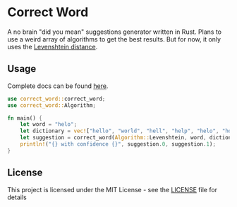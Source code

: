 # Correct Word

A no brain "did you mean" suggestions generator written in Rust.
Plans to use a weird array of algorithms to get the best results.
But for now, it only uses the [Levenshtein distance](https://en.wikipedia.org/wiki/Levenshtein_distance).

## Usage

Complete docs can be found [here](https://docs.rs/correct_word/latest/).

```rust
use correct_word::correct_word;
use correct_word::Algorithm;

fn main() {
    let word = "helo";
    let dictionary = vec!["hello", "world", "hell", "help", "helo", "hola"];
    let suggestion = correct_word(Algorithm::Levenshtein, word, dictionary, None);
    println!("{} with confidence {}", suggestion.0, suggestion.1);
}
```

## License

This project is licensed under the MIT License - see the [LICENSE](LICENSE) file for details
